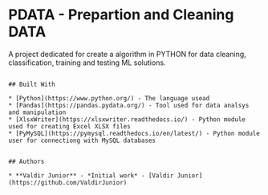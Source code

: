# PDATA - Prepartion and Cleaning DATA

A project dedicated for create a algorithm in PYTHON for data cleaning, classification, training and testing ML solutions.

```

## Built With

* [Python](https://www.python.org/) - The language usead
* [Pandas](https://pandas.pydata.org/) - Tool used for data analsys and manipulation
* [XlsxWriter](https://xlsxwriter.readthedocs.io/) - Python module used for creating Excel XLSX files
* [PyMySQL](https://pymysql.readthedocs.io/en/latest/) - Python module user for connectiong with MySQL databases


## Authors

* **Valdir Junior** - *Initial work* - [Valdir Junior](https://github.com/ValdirJunior)